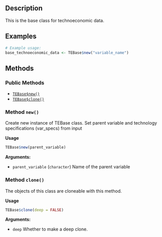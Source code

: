 ## Description

This is the base class for technoeconomic data.


## Examples

```r
# Example usage:
base_technoeconomic_data <- TEBase$new("variable_name")
```

## Methods

### Public Methods

* [`TEBase$new()`](#method-TEBase-new)
* [`TEBase$clone()`](#method-TEBase-clone)

<a id="method-TEBase-new"></a>
### Method `new()`

Create new instance of TEBase class. Set parent variable and technology specifications (var_specs) from input


<b>Usage</b>

```r
TEBase$new(parent_variable)
```

<b>Arguments:</b>

* `parent_variable` (`character`) Name of the parent variable


<a id="method-TEBase-clone"></a>
### Method `clone()`

The objects of this class are cloneable with this method.


<b>Usage</b>

```r
TEBase$clone(deep = FALSE)
```

<b>Arguments:</b>

* `deep` Whether to make a deep clone.


